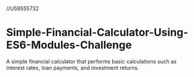 //U59555732
# Simple-Financial-Calculator-Using-ES6-Modules-Challenge
A simple financial calculator that performs basic calculations such as interest rates, loan payments, and investment returns.
